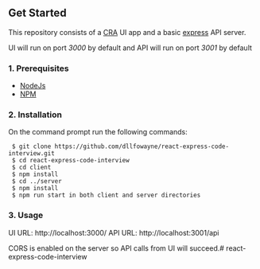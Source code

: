 ## Get Started
This repository consists of a [CRA](https://create-react-app.dev/docs/getting-started) UI app and a basic [express](http://expressjs.com/) API server.

UI will run on port *3000* by default and API will run on port *3001* by default

### 1. Prerequisites

- [NodeJs](https://nodejs.org/en/)
- [NPM](https://npmjs.org/) 

### 2. Installation

On the command prompt run the following commands:

``` 
 $ git clone https://github.com/dllfowayne/react-express-code-interview.git
 $ cd react-express-code-interview
 $ cd client 
 $ npm install
 $ cd ../server
 $ npm install
 $ npm run start in both client and server directories
```

### 3. Usage

UI URL:  http://localhost:3000/
API URL: http://localhost:3001/api

CORS is enabled on the server so API calls from UI will succeed.# react-express-code-interview
